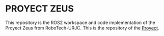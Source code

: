 # **PROYECT ZEUS**
This repository is the ROS2 workspace and code implementation of the Proyect Zeus from RoboTech-URJC. This is the repository of the [Proyect](https://github.com/RoboTech-URJC/Mano-Zeus).

